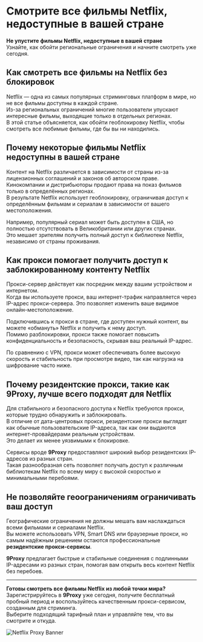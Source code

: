 # Смотрите все фильмы Netflix, недоступные в вашей стране

**Не упустите фильмы Netflix, недоступные в вашей стране**  
Узнайте, как обойти региональные ограничения и начните смотреть уже сегодня.

## Как смотреть все фильмы на Netflix без блокировок

Netflix — одна из самых популярных стриминговых платформ в мире, но не все фильмы доступны в каждой стране.  
Из-за региональных ограничений многие пользователи упускают интересные фильмы, выходящие только в отдельных регионах.  
В этой статье объясняется, как обойти геоблокировку Netflix, чтобы смотреть все любимые фильмы, где бы вы ни находились.

## Почему некоторые фильмы Netflix недоступны в вашей стране

Контент на Netflix различается в зависимости от страны из-за лицензионных соглашений и законов об авторском праве.  
Кинокомпании и дистрибьюторы продают права на показ фильмов только в определённых регионах.  
В результате Netflix использует геоблокировку, ограничивая доступ к определённым фильмам и сериалам в зависимости от вашего местоположения.

Например, популярный сериал может быть доступен в США, но полностью отсутствовать в Великобритании или других странах.  
Это мешает зрителям получить полный доступ к библиотеке Netflix, независимо от страны проживания.

## Как прокси помогает получить доступ к заблокированному контенту Netflix

Прокси-сервер действует как посредник между вашим устройством и интернетом.  
Когда вы используете прокси, ваш интернет-трафик направляется через IP-адрес прокси-сервера. Это позволяет изменить ваше видимое онлайн-местоположение.

Подключившись к прокси в стране, где доступен нужный контент, вы можете «обмануть» Netflix и получить к нему доступ.  
Помимо разблокировки, прокси также помогает повысить конфиденциальность и безопасность, скрывая ваш реальный IP-адрес.

По сравнению с VPN, прокси может обеспечивать более высокую скорость и стабильность при просмотре видео, так как нагрузка на шифрование часто ниже.

## Почему резидентские прокси, такие как 9Proxy, лучше всего подходят для Netflix

Для стабильного и безопасного доступа к Netflix требуются прокси, которые трудно обнаружить и заблокировать.  
В отличие от дата-центровых прокси, резидентские прокси выглядят как обычные пользовательские IP-адреса, так как они выдаются интернет-провайдерами реальным устройствам.  
Это делает их менее уязвимыми к блокировке.

Сервисы вроде **9Proxy** предоставляют широкий выбор резидентских IP-адресов из разных стран.  
Такая разнообразная сеть позволяет получать доступ к различным библиотекам Netflix по всему миру с высокой скоростью и минимальными перебоями.

## Не позволяйте геоограничениям ограничивать ваш доступ

Географические ограничения не должны мешать вам наслаждаться всеми фильмами и сериалами Netflix.  
Вы можете использовать VPN, Smart DNS или браузерные прокси, но самым надёжным решением остаются профессиональные **резидентские прокси-сервисы**.

**9Proxy** предлагает быстрые и стабильные соединения с подлинными IP-адресами из разных стран, помогая вам открыть весь контент Netflix без перебоев.

---

**Готовы смотреть все фильмы Netflix из любой точки мира?**  
Зарегистрируйтесь в **9Proxy** уже сегодня, получите бесплатный пробный период и воспользуйтесь качественным прокси-сервисом, созданным для стриминга.  
Выберите подходящий тарифный план и управляйте тем, что вы смотрите и откуда.

![Netflix Proxy Banner](https://i.postimg.cc/x8c8tTKK/12062.jpg)


